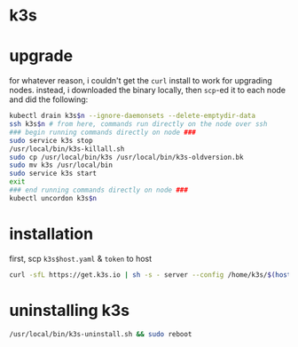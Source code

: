 # k3s

# upgrade

for whatever reason, i couldn't get the `curl` install to work for upgrading nodes. instead, i downloaded the binary locally, then `scp`-ed it to each node and did the following:

```bash
kubectl drain k3s$n --ignore-daemonsets --delete-emptydir-data
ssh k3s$n # from here, commands run directly on the node over ssh
### begin running commands directly on node ###
sudo service k3s stop
/usr/local/bin/k3s-killall.sh
sudo cp /usr/local/bin/k3s /usr/local/bin/k3s-oldversion.bk
sudo mv k3s /usr/local/bin
sudo service k3s start
exit
### end running commands directly on node ###
kubectl uncordon k3s$n
```

# installation

first, scp `k3s$host.yaml` & `token` to host

```bash
curl -sfL https://get.k3s.io | sh -s - server --config /home/k3s/$(hostname -s)
```

# uninstalling k3s

```bash
/usr/local/bin/k3s-uninstall.sh && sudo reboot
```


